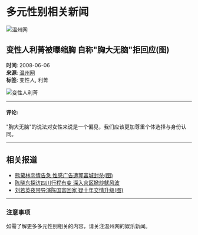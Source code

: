 # 多元性别相关新闻

![温州网](https://news.66wz.com/images/logo.gif)

## 变性人利菁被曝缩胸 自称"胸大无脑"拒回应(图)
**时间**: 2008-06-06  
**来源**: [温州网](https://news.66wz.com/system/2008/06/06/100561690.shtml)  
**标签**: 变性人, 利菁

![变性人利菁](https://news.66wz.com/system/2008/06/06/100561690.jpg)

---

#### 评论:
"胸大无脑"的说法对女性来说是一个偏见，我们应该更加尊重个体选择与身份认同。

---

## 相关报道

- [熊黛林恋情告急 性感广告遭郭富城封杀(图)](https://news.66wz.com/system/2008/06/06/100561725.shtml)  
- [陈晓东探访四川行程有变 深入灾区掀炒鱿风波](https://news.66wz.com/system/2008/06/06/100561717.shtml)  
- [刘若英夜带导演陈国富回家 疑十年交情升级(图)](https://news.66wz.com/system/2008/06/06/100561666.shtml)

--- 

### 注意事项
如需了解更多多元性别相关的内容，请关注温州网的娱乐新闻。